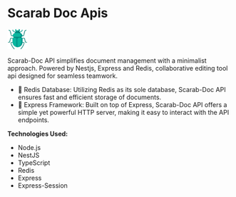 # Scarab Doc Apis
<img src="./public/scarab.png" width="45" />

Scarab-Doc API simplifies document management with a minimalist approach. Powered by Nestjs, Express and Redis, collaborative editing tool api designed for seamless teamwork.

* 📂 Redis Database: Utilizing Redis as its sole database, Scarab-Doc API ensures fast and efficient storage of documents.
* 🚀 Express Framework: Built on top of Express, Scarab-Doc API offers a simple yet powerful HTTP server, making it easy to interact with the API endpoints.

**Technologies Used:**
* Node.js
* NestJS
* TypeScript
* Redis
* Express
* Express-Session
